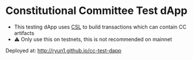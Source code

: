 # Constitutional Committee Test dApp

- This testing dApp uses [CSL](https://github.com/Emurgo/cardano-serialization-lib/) to build transactions which can contain CC artifacts
- ⚠️ Only use this on testnets, this is not recommended on mainnet

Deployed at: http://ryun1.github.io/cc-test-dapp